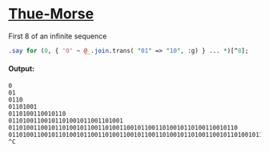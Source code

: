 [1]: https://rosettacode.org/wiki/Thue-Morse

# [Thue-Morse][1]

First 8 of an infinite sequence

```perl
.say for (0, { '0' ~ @_.join.trans( "01" => "10", :g) } ... *)[^8];
```

#### Output:
```
0
01
0110
01101001
0110100110010110
01101001100101101001011001101001
0110100110010110100101100110100110010110011010010110100110010110
01101001100101101001011001101001100101100110100101101001100101101001011001101001011010011001011001101001100101101001011001101001
^C
```